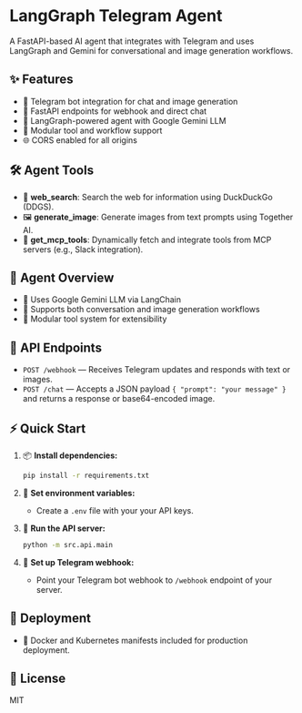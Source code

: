 
# LangGraph Telegram Agent

A FastAPI-based AI agent that integrates with Telegram and uses LangGraph and Gemini for conversational and image generation workflows.

## ✨ Features
- 🤖 Telegram bot integration for chat and image generation
- 🚀 FastAPI endpoints for webhook and direct chat
- 🧠 LangGraph-powered agent with Google Gemini LLM
- 🧩 Modular tool and workflow support
- 🌐 CORS enabled for all origins

## 🛠️ Agent Tools
- 🔎 **web_search**: Search the web for information using DuckDuckGo (DDGS).
- 🖼️ **generate_image**: Generate images from text prompts using Together AI.
- 🤝 **get_mcp_tools**: Dynamically fetch and integrate tools from MCP servers (e.g., Slack integration).

## 🧠 Agent Overview
- 🤖 Uses Google Gemini LLM via LangChain
- 💬 Supports both conversation and image generation workflows
- 🧩 Modular tool system for extensibility

## 📡 API Endpoints

- `POST /webhook` — Receives Telegram updates and responds with text or images.
- `POST /chat` — Accepts a JSON payload `{ "prompt": "your message" }` and returns a response or base64-encoded image.

## ⚡ Quick Start

1. 📦 **Install dependencies:**
   ```sh
   pip install -r requirements.txt
   ```

2. 🔑 **Set environment variables:**
   - Create a `.env` file with your your API keys.

3. 🏃 **Run the API server:**
   ```sh
   python -m src.api.main
   ```

4. 🤖 **Set up Telegram webhook:**
   - Point your Telegram bot webhook to `/webhook` endpoint of your server.

## 🚀 Deployment
- 🐳 Docker and Kubernetes manifests included for production deployment.

## 📄 License
MIT